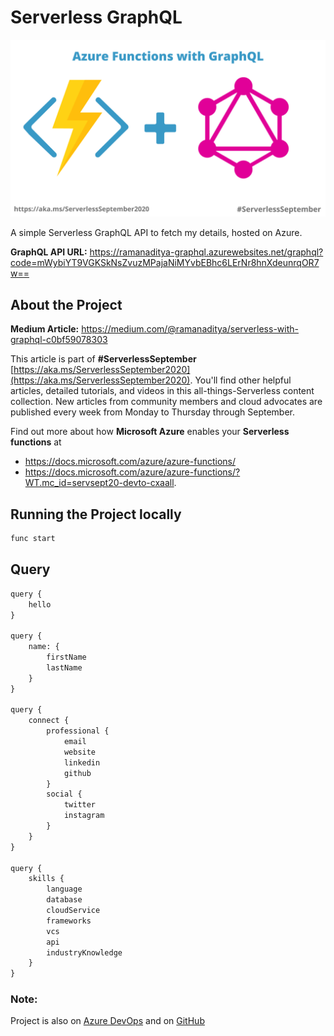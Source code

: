 # Serverless GraphQL

![](./images/azure_func.png)

A simple Serverless GraphQL API to fetch my details, hosted on Azure.

**GraphQL API URL:** https://ramanaditya-graphql.azurewebsites.net/graphql?code=mWybiYT9VGKSkNsZvuzMPajaNiMYvbEBhc6LErNr8hnXdeunrqOR7w==


## About the Project
**Medium Article:** https://medium.com/@ramanaditya/serverless-with-graphql-c0bf59078303

This article is part of **#ServerlessSeptember** [https://aka.ms/ServerlessSeptember2020](https://aka.ms/ServerlessSeptember2020). You'll find other helpful articles, detailed tutorials, and videos in this all-things-Serverless content collection. New articles from community members and cloud advocates are published every week from Monday to Thursday through September. 

Find out more about how **Microsoft Azure** enables your **Serverless functions** at
- https://docs.microsoft.com/azure/azure-functions/
- https://docs.microsoft.com/azure/azure-functions/?WT.mc_id=servsept20-devto-cxaall.

## Running the Project locally
```bash
func start
```

## Query
```txt
query {
    hello
}

query {
    name: {
        firstName
        lastName
    }
}

query {
    connect {
        professional {
            email
            website
            linkedin
            github
        }
        social {
            twitter
            instagram
        }
    }
}

query {
    skills {
        language
        database
        cloudService
        frameworks
        vcs
        api
        industryKnowledge
    }
}

```

### Note:
Project is also on [Azure DevOps](https://bellatrixdata@dev.azure.com/bellatrixdata/serverless-graphql/_git/serverless-graphql) and on [GitHub](https://github.com/ramanaditya/serverless-graphql.git)
